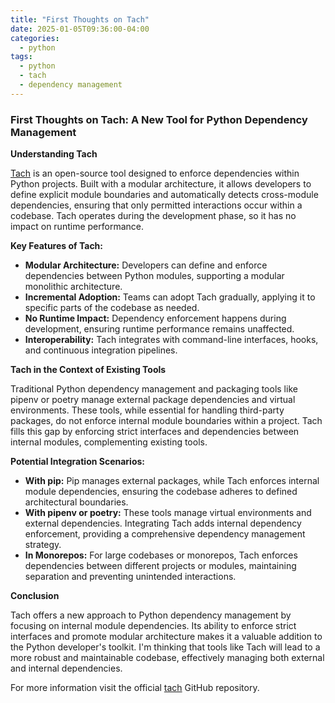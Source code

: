```yaml
---
title: "First Thoughts on Tach"
date: 2025-01-05T09:36:00-04:00
categories:
  - python
tags:
  - python
  - tach
  - dependency management
---
```


### First Thoughts on Tach: A New Tool for Python Dependency Management

**Understanding Tach**

[Tach][tach-site] is an open-source tool designed to enforce dependencies within Python projects. Built with a modular architecture, it allows developers to define explicit module boundaries and automatically detects cross-module dependencies, ensuring that only permitted interactions occur within a codebase. Tach operates during the development phase, so it has no impact on runtime performance.

**Key Features of Tach:**

- **Modular Architecture:** Developers can define and enforce dependencies between Python modules, supporting a modular monolithic architecture.
- **Incremental Adoption:** Teams can adopt Tach gradually, applying it to specific parts of the codebase as needed.
- **No Runtime Impact:** Dependency enforcement happens during development, ensuring runtime performance remains unaffected.
- **Interoperability:** Tach integrates with command-line interfaces, hooks, and continuous integration pipelines.

**Tach in the Context of Existing Tools**

Traditional Python dependency management and packaging tools like pipenv or poetry manage external package dependencies and virtual environments. These tools, while essential for handling third-party packages, do not enforce internal module boundaries within a project. Tach fills this gap by enforcing strict interfaces and dependencies between internal modules, complementing existing tools.

**Potential Integration Scenarios:**

- **With pip:** Pip manages external packages, while Tach enforces internal module dependencies, ensuring the codebase adheres to defined architectural boundaries.
- **With pipenv or poetry:** These tools manage virtual environments and external dependencies. Integrating Tach adds internal dependency enforcement, providing a comprehensive dependency management strategy.
- **In Monorepos:** For large codebases or monorepos, Tach enforces dependencies between different projects or modules, maintaining separation and preventing unintended interactions.

**Conclusion**

Tach offers a new approach to Python dependency management by focusing on internal module dependencies. Its ability to enforce strict interfaces and promote modular architecture makes it a valuable addition to the Python developer's toolkit. I'm thinking that tools like Tach will lead to a more robust and maintainable codebase, effectively managing both external and internal dependencies.

For more information visit the official [tach][tach-site] GitHub repository.

[tach-site]: https://github.com/gauge-sh/tach
